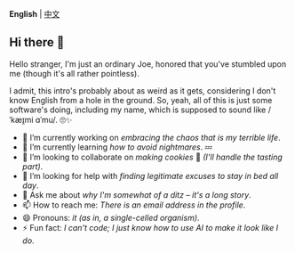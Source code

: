 __English__ | [中文](README_zh.md)

## Hi there 👋
Hello stranger, I'm just an ordinary Joe, honored that you've stumbled upon me (though it's all rather pointless).

I admit, this intro's probably about as weird as it gets, considering I don't know English from a hole in the ground. So, yeah, all of this is just some software's doing, including my name, which is supposed to sound like /ˈkæɪ̯mi ɑˈmu/. 🙄✨

- 🔭 I’m currently working on _embracing the chaos that is my terrible life_.
- 🌱 I’m currently learning _how to avoid nightmares_. 💤
- 👯 I’m looking to collaborate on _making cookies_ 🍪 _(I'll handle the tasting part)_.
- 🤔 I’m looking for help with _finding legitimate excuses to stay in bed all day_.
- 💬 Ask me about _why I'm somewhat of a ditz – it's a long story_.
- 📫 How to reach me: _There is an email address in the profile_.
- 😄 Pronouns: _it (as in, a single-celled organism)_.
- ⚡ Fun fact: _I can't code; I just know how to use AI to make it look like I do_.
